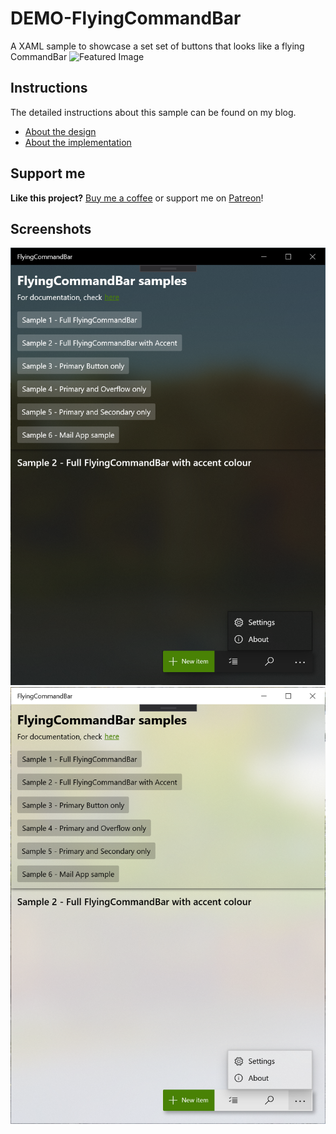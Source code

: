 # DEMO-FlyingCommandBar
A XAML sample to showcase a set set of buttons that looks like a flying CommandBar
![Featured Image](.github/Assets/Blog-FeaturedImage.png)


## Instructions
The detailed instructions about this sample can be found on my blog. 
* [About the design](https://www.ikarago.com/development/uwp-flyingcommandbar/)
* [About the implementation](https://www.ikarago.com/development/uwp-flyingcommandbar-revisited/)


## Support me
**Like this project?** [Buy me a coffee](https://paypal.me/ikarago) or support me on [Patreon](https://www.patreon.com/ikarago)!


## Screenshots
![Sample App Dark](.github/Assets/Dark-NewCommandBar.png)
![Sample App Light](.github/Assets/Light-NewCommandBar.png)
